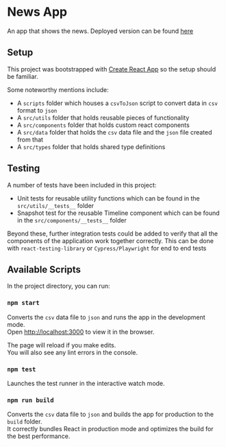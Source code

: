 # News App

An app that shows the news. Deployed version can be found [here](https://alex-paystack.github.io/news-app/)

## Setup

This project was bootstrapped with [Create React App](https://github.com/facebook/create-react-app) so the setup should be familiar.

Some noteworthy mentions include:

- A `scripts` folder which houses a `csvToJson` script to convert data in `csv` format to `json`
- A `src/utils` folder that holds reusable pieces of functionality
- A `src/components` folder that holds custom react components
- A `src/data` folder that holds the `csv` data file and the `json` file created from that
- A `src/types` folder that holds shared type definitions

## Testing

A number of tests have been included in this project:

- Unit tests for reusable utility functions which can be found in the `src/utils/__tests__` folder
- Snapshot test for the reusable Timeline component which can be found in the `src/components/__tests__` folder

Beyond these, further integration tests could be added to verify that all the components of the application work together correctly. This can be done with `react-testing-library` or `Cypress/Playwright` for end to end tests

## Available Scripts

In the project directory, you can run:

### `npm start`

Converts the `csv` data file to `json` and runs the app in the development mode.\
Open [http://localhost:3000](http://localhost:3000) to view it in the browser.

The page will reload if you make edits.\
You will also see any lint errors in the console.

### `npm test`

Launches the test runner in the interactive watch mode.

### `npm run build`

Converts the `csv` data file to `json` and builds the app for production to the `build` folder.\
It correctly bundles React in production mode and optimizes the build for the best performance.
